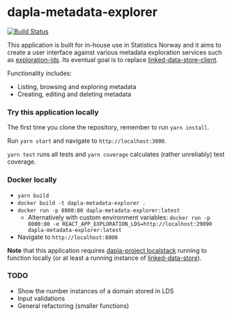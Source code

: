 # dapla-metadata-explorer
[![Build Status](https://dev.azure.com/statisticsnorway/Dapla/_apis/build/status/Frontends/statisticsnorway.dapla-metadata-explorer?branchName=master)](https://dev.azure.com/statisticsnorway/Dapla/_build/latest?definitionId=21&branchName=master)

This application is built for in-house use in Statistics Norway and it aims to create a user interface against various 
metadata exploration services such as 
[exploration-lds](https://github.com/statisticsnorway/dapla-project/blob/master/localstack/docker-compose-exploration.yml).
Its eventual goal is to replace [linked-data-store-client](https://github.com/statisticsnorway/linked-data-store-client).

Functionality includes:
* Listing, browsing and exploring metadata
* Creating, editing and deleting metadata

### Try this application locally
The first time you clone the repository, remember to run `yarn install`.

Run `yarn start` and navigate to `http://localhost:3000`.

`yarn test` runs all tests and `yarn coverage` calculates (rather unreliably) test coverage.

### Docker locally
* `yarn build`
* `docker build -t dapla-metadata-explorer .`
* `docker run -p 8000:80 dapla-metadata-explorer:latest`
  * Alternatively with custom environment variables: `docker run -p 8000:80 -e REACT_APP_EXPLORATION_LDS=http://localhost:29090 dapla-metadata-explorer:latest`
* Navigate to `http://localhost:8000`

**Note** that this application requires [dapla-project localstack](https://github.com/statisticsnorway/dapla-project/blob/master/localstack/README.md)
running to function locally (or at least a running instance of [linked-data-store](https://github.com/statisticsnorway/linked-data-store-documentation)).

### TODO
* Show the number instances of a domain stored in LDS
* Input validations
* General refactoring (smaller functions)
